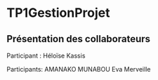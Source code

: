 # TP1GestionProjet
## Présentation des collaborateurs

Participant : Héloïse Kassis

Participants: AMANAKO MUNABOU Eva Merveille